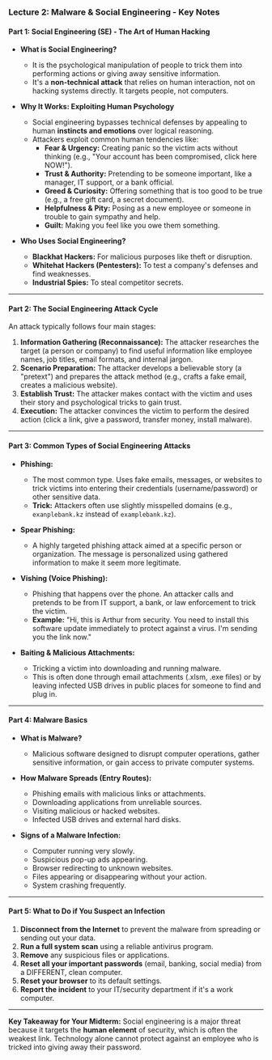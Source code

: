 
### **Lecture 2: Malware & Social Engineering - Key Notes**

#### **Part 1: Social Engineering (SE) - The Art of Human Hacking**

*   **What is Social Engineering?**
    *   It is the psychological manipulation of people to trick them into performing actions or giving away sensitive information.
    *   It's a **non-technical attack** that relies on human interaction, not on hacking systems directly. It targets people, not computers.

*   **Why It Works: Exploiting Human Psychology**
    *   Social engineering bypasses technical defenses by appealing to human **instincts and emotions** over logical reasoning.
    *   Attackers exploit common human tendencies like:
        *   **Fear & Urgency:** Creating panic so the victim acts without thinking (e.g., "Your account has been compromised, click here NOW!").
        *   **Trust & Authority:** Pretending to be someone important, like a manager, IT support, or a bank official.
        *   **Greed & Curiosity:** Offering something that is too good to be true (e.g., a free gift card, a secret document).
        *   **Helpfulness & Pity:** Posing as a new employee or someone in trouble to gain sympathy and help.
        *   **Guilt:** Making you feel like you owe them something.

*   **Who Uses Social Engineering?**
    *   **Blackhat Hackers:** For malicious purposes like theft or disruption.
    *   **Whitehat Hackers (Pentesters):** To test a company's defenses and find weaknesses.
    *   **Industrial Spies:** To steal competitor secrets.

---

#### **Part 2: The Social Engineering Attack Cycle**

An attack typically follows four main stages:

1.  **Information Gathering (Reconnaissance):** The attacker researches the target (a person or company) to find useful information like employee names, job titles, email formats, and internal jargon.
2.  **Scenario Preparation:** The attacker develops a believable story (a "pretext") and prepares the attack method (e.g., crafts a fake email, creates a malicious website).
3.  **Establish Trust:** The attacker makes contact with the victim and uses their story and psychological tricks to gain trust.
4.  **Execution:** The attacker convinces the victim to perform the desired action (click a link, give a password, transfer money, install malware).

---

#### **Part 3: Common Types of Social Engineering Attacks**

*   **Phishing:**
    *   The most common type. Uses fake emails, messages, or websites to trick victims into entering their credentials (username/password) or other sensitive data.
    *   **Trick:** Attackers often use slightly misspelled domains (e.g., `exanplebank.kz` instead of `examplebank.kz`).

*   **Spear Phishing:**
    *   A highly targeted phishing attack aimed at a specific person or organization. The message is personalized using gathered information to make it seem more legitimate.

*   **Vishing (Voice Phishing):**
    *   Phishing that happens over the phone. An attacker calls and pretends to be from IT support, a bank, or law enforcement to trick the victim.
    *   **Example:** "Hi, this is Arthur from security. You need to install this software update immediately to protect against a virus. I'm sending you the link now."

*   **Baiting & Malicious Attachments:**
    *   Tricking a victim into downloading and running malware.
    *   This is often done through email attachments (.xlsm, .exe files) or by leaving infected USB drives in public places for someone to find and plug in.

---

#### **Part 4: Malware Basics**

*   **What is Malware?**
    *   Malicious software designed to disrupt computer operations, gather sensitive information, or gain access to private computer systems.

*   **How Malware Spreads (Entry Routes):**
    *   Phishing emails with malicious links or attachments.
    *   Downloading applications from unreliable sources.
    *   Visiting malicious or hacked websites.
    *   Infected USB drives and external hard disks.

*   **Signs of a Malware Infection:**
    *   Computer running very slowly.
    *   Suspicious pop-up ads appearing.
    *   Browser redirecting to unknown websites.
    *   Files appearing or disappearing without your action.
    *   System crashing frequently.

---

#### **Part 5: What to Do if You Suspect an Infection**

1.  **Disconnect from the Internet** to prevent the malware from spreading or sending out your data.
2.  **Run a full system scan** using a reliable antivirus program.
3.  **Remove** any suspicious files or applications.
4.  **Reset all your important passwords** (email, banking, social media) from a DIFFERENT, clean computer.
5.  **Reset your browser** to its default settings.
6.  **Report the incident** to your IT/security department if it's a work computer.

***
**Key Takeaway for Your Midterm:**
Social engineering is a major threat because it targets the **human element** of security, which is often the weakest link. Technology alone cannot protect against an employee who is tricked into giving away their password.